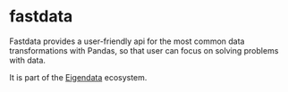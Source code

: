 # fastdata

Fastdata provides a user-friendly api for the most common data transformations with Pandas, so that user can focus on solving problems with data.

It is part of the [Eigendata](http://eigendata.co) ecosystem.
